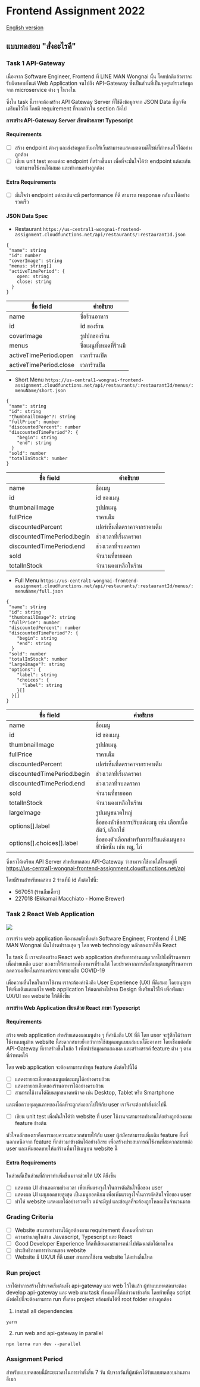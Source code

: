 # Frontend Assignment 2022

[English version](README-eng.md)

## แบบทดสอบ "สั่งอะไรดี"

### Task 1 API-Gateway

เนื่องจาก Software Engineer, Frontend ที่ LINE MAN Wongnai นั้น โดยปกติแล้วเราจะรับผิดชอบตั้งแต่ Web Application จนไปถึง API-Gateway ซึ่งเป็นส่วนที่เป็นจุดศูนย์รวมข้อมูลจาก microservice ต่าง ๆ ในวงใน

ซึ่งใน task นี้เราจะต้องสร้าง API Gateway Server ที่ใช้ดึงข้อมูลจาก JSON Data ที่ถูกจัดเตรียมไว้ให้ โดยมี requirement ที่จะกล่าวใน section ถัดไป

**การสร้าง API-Gateway Server เขียนด้วยภาษา Typescript**

#### Requirements

- [ ] สร้าง endpoint ต่างๆ และส่งข้อมูลกลับมาให้เว็บสามารถแสดงผลตามดีไซน์ที่กำหนดไว้ได้อย่างถูกต้อง
- [ ] เขียน unit test ของแต่ละ endpoint ที่สร้างขึ้นมา เพื่อที่จะมั่นใจได้ว่า endpoint แต่ละเส้นจะสามารถใช้งานได้เสมอ และทำงานอย่างถูกต้อง

#### Extra Requirements

- [ ] มั่นใจว่า endpoint แต่ละเส้นจะมี performance ที่ดี สามารถ response กลับมาได้อย่างรวดเร็ว

#### JSON Data Spec

- Restaurant `https://us-central1-wongnai-frontend-assignment.cloudfunctions.net/api/restaurants/:restaurantId.json`

```
{
 "name": string
 "id": number
 "coverImage": string
 "menus: string[]
 "activeTimePeriod": {
    open: string
    close: string
  }
}
```

| ชื่อ field             | คำอธิบาย                 |
| ---------------------- | ------------------------ |
| name                   | ชื่อร้านอาหาร            |
| id                     | id ของร้าน               |
| coverImage             | รูปปกของร้าน             |
| menus                  | ชื่อเมนูทั้งหมดที่ร้านมี |
| activeTimePeriod.open  | เวลาร้านเปิด             |
| activeTimePeriod.close | เวลาร้านปิด              |

- Short Menu `https://us-central1-wongnai-frontend-assignment.cloudfunctions.net/api/restaurants/:restaurantId/menus/:menuName/short.json`

```
{
 "name": string
 "id": string
 "thumbnailImage"?: string
 "fullPrice": number
 "discountedPercent": number
 "discountedTimePeriod"?: {
    "begin": string
    "end": string
  }
 "sold": number
 "totalInStock": number
}
```

| ชื่อ field                 | คำอธิบาย                      |
| -------------------------- | ----------------------------- |
| name                       | ชื่อเมนู                      |
| id                         | id ของเมนู                    |
| thumbnailImage             | รูปปกเมนู                     |
| fullPrice                  | ราคาเต็ม                      |
| discountedPercent          | เปอร์เซ็นที่ลดราคาจากราคาเต็ม |
| discountedTimePeriod.begin | ช่วงเวลาที่เริ่มลดราคา        |
| discountedTimePeriod.end   | ช่วงเวลาที่จบลดราคา           |
| sold                       | จำนวนที่ขายออก                |
| totalInStock               | จำนวนคงเหลือในร้าน            |

- Full Menu `https://us-central1-wongnai-frontend-assignment.cloudfunctions.net/api/restaurants/:restaurantId/menus/:menuName/full.json`

```
{
 "name": string
 "id": string
 "thumbnailImage"?: string
 "fullPrice": number
 "discountedPercent": number
 "discountedTimePeriod"?: {
    "begin": string
    "end": string
  }
 "sold": number
 "totalInStock": number
 "largeImage"?: string
 "options": {
    "label": string
    "choices": {
      "label": string
    }[]
  }[]
}
```

| ชื่อ field                 | คำอธิบาย                                                        |
| -------------------------- | --------------------------------------------------------------- |
| name                       | ชื่อเมนู                                                        |
| id                         | id ของเมนู                                                      |
| thumbnailImage             | รูปปกเมนู                                                       |
| fullPrice                  | ราคาเต็ม                                                        |
| discountedPercent          | เปอร์เซ็นที่ลดราคาจากราคาเต็ม                                   |
| discountedTimePeriod.begin | ช่วงเวลาที่เริ่มลดราคา                                          |
| discountedTimePeriod.end   | ช่วงเวลาที่จบลดราคา                                             |
| sold                       | จำนวนที่ขายออก                                                  |
| totalInStock               | จำนวนคงเหลือในร้าน                                              |
| largeImage                 | รูปเมนูขนาดใหญ่                                                 |
| options[].label            | ชื่อของหัวข้อการปรับแต่งเมนู เช่น เลือกเนื้อสัตว์, เลือกไข่     |
| options[].choices[].label  | ชื่อของตัวเลือกสำหรับการปรับแต่งเมนูของหัวข้อนั้น เช่น หมู, ไก่ |

ซึ่งเราได้เตรียม API Server สำหรับทดสอบ API-Gateway ว่าสามารถใช้งานได้ไหมอยู่ที่ https://us-central1-wongnai-frontend-assignment.cloudfunctions.net/api

โดยมีร้านสำหรับทดสอบ 2 ร้านที่มี id ดังต่อไปนี้:

- 567051 (ร้านลืมเคี้ยว)
- 227018 (Ekkamai Macchiato - Home Brewer)

### Task 2 React Web Application

![](https://i.imgur.com/Xb7v6YT.png)

การสร้าง web application คืองานหลักที่เหล่า Software Engineer, Frontend ที่ LINE MAN Wongnai นั้นโปรดปราณสุด ๆ โดย web technology หลักของเราก็คือ React

ใน task นี้ เราจะต้องสร้าง React web application สำหรับการอ่านเมนูเวลาไปนั่งที่ร้านอาหาร เพื่อช่วยเหลือ user ของเราให้สามารถสั่งอาหารที่ร้านได้ โดยปราศจากการสัมผัสสมุดเมนูที่ร้านอาหาร ลดความเสี่ยงในการแพร่กระจายของเชื้อ COVID-19

เพื่อความลื่นไหลในการใช้งาน เราจะต้องคำนึงถึง User Experience (UX) ที่ดีเสมอ โดยอนุญาตให้เพิ่มเติมและแก้ไข web application ให้แตกต่างไปจาก Design ที่เตรียมไว้ให้ เพื่อพัฒนา UX/UI ของ website ให้ดียิ่งขึ้น

**การสร้าง Web Application เขียนด้วย React ภาษา Typescript**

#### Requirements

สร้าง web application สำหรับแสดงผลเมนูต่าง ๆ ที่คำนึงถึง UX ที่ดี โดย user จะรู้สึกได้ว่าการใช้งานเมนูผ่าน website นี้สะดวกสบายยิ่งกว่าการใช้สมุดเมนูแบบเล่มบนโต๊ะอาหาร โดยเชื่อมต่อกับ API-Gateway ที่เราสร้างขึ้นในข้อ 1 เพื่อนำข้อมูลมาแสดงผล และสร้างสรรค์ feature ต่าง ๆ ตามที่กำหนดให้

โดย web application จะต้องสามารถทำทุก feature ดังต่อไปนี้ได้

- [ ] แสดงรายละเอียดของเมนูแต่ละเมนูได้อย่างครบถ้วน
- [ ] แสดงรายละเอียดของร้านอาหารได้อย่างครบถ้วน
- [ ] สามารถใช้งานได้ดีบนทุกขนาดหน้าจอ เช่น Desktop, Tablet หรือ Smartphone

และเพื่อควบคุมคุณภาพของโค้ดที่จะถูกส่งออกไปให้กับ user เราจึงจะต้องทำสิ่งต่อไปนี้

- [ ] เขียน unit test เพื่อมั่นใจได้ว่า website ที่ user ใช้งานจะสามารถทำงานได้อย่างถูกต้องตาม feature ข้างต้น

หัวใจหลักของเราคือการมอบความสะดวกสบายให้กับ user ผู้สมัครสามารถเพิ่มเติม feature อื่นที่นอกเหนือจาก feature ที่กล่าวมาข้างต้นได้อย่างอิสระ เพื่อสร้างประสบการณ์ใช้งานที่สะดวกสบายต่อ user และเพิ่มยอดขายให้แก่ร้านที่มาใช้เมนูบน website นี้

#### Extra Requirements

ในส่วนนี้เป็นส่วนที่ถ้าเราทำเพิ่มขึ้นมาจะช่วยให้ UX ดียิ่งขึ้น

- [ ] แสดงผล UI ส่วนลดตามช่วงเวลา เพื่อเพิ่มแรงจูงใจในการตัดสินใจซื้อของ user
- [ ] แสดงผล UI เมนูยอดขายสูงสุด เป็นเมนูยอดนิยม เพื่อเพิ่มแรงจูงใจในการตัดสินใจซื้อของ user
- [ ] ทำให้ website แสดงผลได้อย่างรวดเร็ว แม้จะมีรูป และข้อมูลที่จะต้องถูกโหลดเป็นจำนวนมาก

### Grading Criteria

- [ ] Website สามารถทำงานได้ถูกต้องตาม requirement ทั้งหมดที่กล่าวมา
- [ ] ความชำนาญในด้าน Javascript, Typescript และ React
- [ ] Good Developer Experience โค้ดที่เขียนมาสามารถนำไปพัฒนาต่อได้ยากไหม
- [ ] ประสิทธิภาพการทำงานของ website
- [ ] Website มี UX/UI ที่ดี user สามารถใช้งาน website ได้อย่างลื่นไหล

### Run project

เราได้ทำการสร้างโปรเจคเริ่มต้นทั้ง api-gateway และ web ไว้ให้แล้ว ผู้ทำแบบทดสอบจะต้อง develop api-gateway และ web ตาม task ทั้งหมดที่ได้กล่าวมาข้างต้น โดยท้ายที่สุด script ดังต่อไปนี้จะต้องสามารถ run ทั้งสอง project พร้อมกันได้ที่ root folder อย่างถูกต้อง

1. install all dependencies

```
yarn
```

2. run web and api-gateway in parallel

```
npx lerna run dev --parallel
```

### Assignment Period

สำหรับแบบทดสอบนี้มีระยะเวลาในการทำทั้งสิ้น 7 วัน นับจากวันที่ผู้สมัครได้รับแบบทดสอบผ่านทางอีเมล
